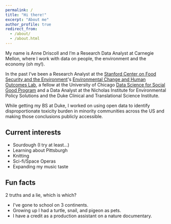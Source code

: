 ```yaml
---
permalink: /
title: "Hi there!"
excerpt: "About me"
author_profile: true
redirect_from: 
  - /about/
  - /about.html
---
```



My name is Anne Driscoll and I’m a Research Data Analyst at Carnegie Mellon, where I work with data on people, the environment and the economy (oh my!).

In the past I’ve been a Research Analyst at the [Stanford Center on Food Security and the Environment](https://fsi.stanford.edu/people/anne-driscoll)'s [Environmental Change and Human Outcomes Lab](https://echolabs.squarespace.com/news), a fellow at the University of Chicago [Data Science for Social Good Program](https://www.dssgfellowship.org/europe/2018-fellows-staff-europe/) and a Data Analyst at the Nicholas Institute for Environmental Policy Solutions and the Duke Clinical and Translational Science Institute.

While getting my BS at Duke, I worked on using open data to identify disproportionate toxicity burden in minority communities across the US and making those conclusions publicly accessible.



## Current interests

* Sourdough (I try at least...)
* Learning about Pittsburgh
* Knitting
* Sci-fi/Space Operas
* Expanding my music taste


## Fun facts

2 truths and a lie, which is which?
* I've gone to school on 3 continents.
* Growing up I had a turtle, snail, and pigeon as pets.
* I have a credit as a production assistant on a nature documentary. 